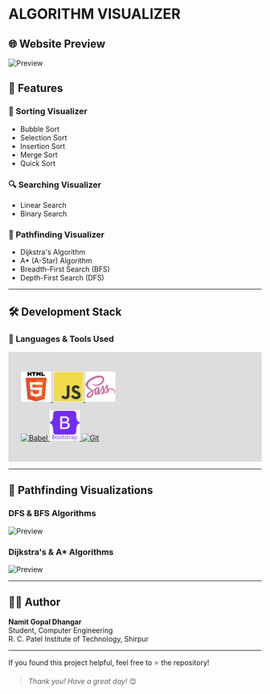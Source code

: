 # ALGORITHM VISUALIZER

## 🌐 Website Preview

![Preview](preview.gif)

## 🧠 Features

### 🔢 Sorting Visualizer
- Bubble Sort
- Selection Sort
- Insertion Sort
- Merge Sort
- Quick Sort

### 🔍 Searching Visualizer
- Linear Search
- Binary Search

### 🧭 Pathfinding Visualizer
- Dijkstra's Algorithm
- A* (A-Star) Algorithm
- Breadth-First Search (BFS)
- Depth-First Search (DFS)

---

## 🛠️ Development Stack

<!--
[![Generic badge](https://img.shields.io/badge/TYPE-STATIC-99ff66.svg)]()
[![Generic badge](https://img.shields.io/badge/JavaScript-59%25-ffff00.svg)]()
[![Generic badge](https://img.shields.io/badge/HTML-32%25-ff9922.svg)]()
[![Generic badge](https://img.shields.io/badge/SCSS-9%25-ff1a75.svg)]()
-->

### 🚀 Languages & Tools Used

<div style="background:#dddddd; padding:25px">
<p>
<a href="https://www.w3.org/html/" target="_blank">
  <img src="https://raw.githubusercontent.com/devicons/devicon/master/icons/html5/html5-original-wordmark.svg" alt="HTML5" width="60" height="60"/>
</a>
<a href="https://developer.mozilla.org/en-US/docs/Web/JavaScript" target="_blank">
  <img src="https://raw.githubusercontent.com/devicons/devicon/master/icons/javascript/javascript-original.svg" alt="JavaScript" width="60" height="60"/>
</a>
<a href="https://sass-lang.com" target="_blank">
  <img src="https://raw.githubusercontent.com/devicons/devicon/master/icons/sass/sass-original.svg" alt="Sass" width="60" height="60"/>
</a>
</p>

<p>
<a href="https://babeljs.io/" target="_blank">
  <img src="https://www.vectorlogo.zone/logos/babeljs/babeljs-icon.svg" alt="Babel" width="60" height="60"/>
</a>
<a href="https://getbootstrap.com" target="_blank">
  <img src="https://raw.githubusercontent.com/devicons/devicon/master/icons/bootstrap/bootstrap-plain-wordmark.svg" alt="Bootstrap" width="60" height="60"/>
</a>
<a href="https://git-scm.com/" target="_blank">
  <img src="https://www.vectorlogo.zone/logos/git-scm/git-scm-icon.svg" alt="Git" width="60" height="60"/>
</a>
</p>
</div>

---

## 🧭 Pathfinding Visualizations

### DFS & BFS Algorithms
![Preview](visual1.gif)

### Dijkstra's & A* Algorithms
![Preview](visual2.gif)

---

## 🙋‍♂️ Author

**Namit Gopal Dhangar**  
Student, Computer Engineering  
R. C. Patel Institute of Technology, Shirpur

---

If you found this project helpful, feel free to ⭐ the repository!

> _Thank you! Have a great day!_ 😊
